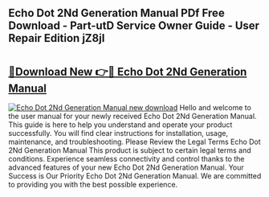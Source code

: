 ## Echo Dot 2Nd Generation Manual PDf Free Download - Part-utD Service Owner Guide - User Repair Edition jZ8jI

# <h2><a href="http://bc27675.oget.top/?id=Echo+Dot+2Nd+Generation+Manual">🔗Download New 👉🔴 Echo Dot 2Nd Generation Manual</a></h2>

[![Echo Dot 2Nd Generation Manual new download](https://i.imgur.com/5g1atiW.png)](http://bc27675.oget.top/?id=Echo+Dot+2Nd+Generation+Manual)
Hello and welcome to the user manual for your newly received Echo Dot 2Nd Generation Manual. This guide is here to help you understand and operate your product successfully. You will find clear instructions for installation, usage, maintenance, and troubleshooting. Please Review the Legal Terms Echo Dot 2Nd Generation Manual This product is subject to certain legal terms and conditions. Experience seamless connectivity and control thanks to the advanced features of your new Echo Dot 2Nd Generation Manual. Your Success is Our Priority Echo Dot 2Nd Generation Manual. We are committed to providing you with the best possible experience.
